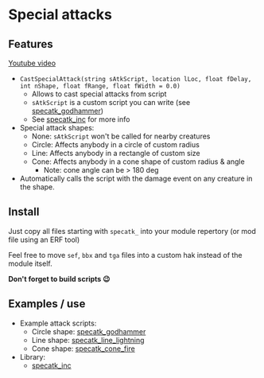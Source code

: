 
# Special attacks

## Features

[Youtube video](https://youtu.be/uQhNLrtVprk)

- `CastSpecialAttack(string sAtkScript, location lLoc, float fDelay, int nShape, float fRange, float fWidth = 0.0)`
    + Allows to cast special attacks from script
    + `sAtkScript` is a custom script you can write (see [specatk_godhammer](specatk_godhammer.nss))
    + See [specatk_inc](specatk_inc.nss) for more info
- Special attack shapes:
    + None: `sAtkScript` won't be called for nearby creatures
    + Circle: Affects anybody in a circle of custom radius
    + Line: Affects anybody in a rectangle of custom size
    + Cone: Affects anybody in a cone shape of custom radius & angle
        * Note: cone angle can be > 180 deg
- Automatically calls the script with the damage event on any creature in the shape.


## Install

Just copy all files starting with `specatk_` into your module repertory (or mod file using an ERF tool)

Feel free to move `sef`, `bbx` and `tga` files into a custom hak instead of the module itself.

__Don't forget to build scripts :wink:__


## Examples / use

- Example attack scripts:
    + Circle shape: [specatk_godhammer](specatk_godhammer.nss)
    + Line shape: [specatk_line_lightning](specatk_line_lightning.nss)
    + Cone shape: [specatk_cone_fire](specatk_cone_fire.nss)
- Library:
    + [specatk_inc](specatk_inc.nss)
